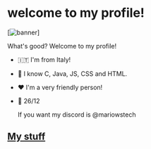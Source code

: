# welcome to my profile!

[![banner](banner.png)]

What's good? Welcome to my profile!

- 🇮🇹 I'm from Italy!
- 📝 I know C, Java, JS, CSS and HTML.
- ❤️ I'm a very friendly person!
- 🎂 26/12

  If you want my discord is @mariowstech

## [My stuff](https://mariowstech.github.io)
